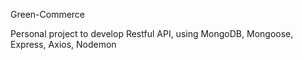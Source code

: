 Green-Commerce

Personal project to develop Restful API, using MongoDB, Mongoose, Express, Axios, Nodemon

